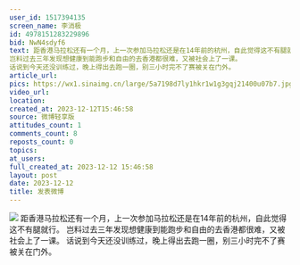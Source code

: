 ```yaml
---
user_id: 1517394135
screen_name: 李消极
id: 4978151283229896
bid: NwN4sdyf6
text: 距香港马拉松还有一个月，上一次参加马拉松还是在14年前的杭州，自此觉得这不有腿就行。
岂料过去三年发现想健康到能跑步和自由的去香港都很难，又被社会上了一课。
话说到今天还没训练过，晚上得出去跑一圈，别三小时完不了赛被关在门外。 
article_url: 
pics: https://wx1.sinaimg.cn/large/5a7198d7ly1hkr1w1g3gqj21400u07b7.jpg
video_url: 
location: 
created_at: 2023-12-12T15:46:58
source: 微博轻享版
attitudes_count: 1
comments_count: 8
reposts_count: 0
topics: 
at_users: 
full_created_at: 2023-12-12 15:46:58
layout: post
date: 2023-12-12
title: 发表微博
---
```



![](https://image.baidu.com/search/down?url=https://wx1.sinaimg.cn/large/5a7198d7ly1hkr1w1g3gqj21400u07b7.jpg)
距香港马拉松还有一个月，上一次参加马拉松还是在14年前的杭州，自此觉得这不有腿就行。
岂料过去三年发现想健康到能跑步和自由的去香港都很难，又被社会上了一课。
话说到今天还没训练过，晚上得出去跑一圈，别三小时完不了赛被关在门外。 
